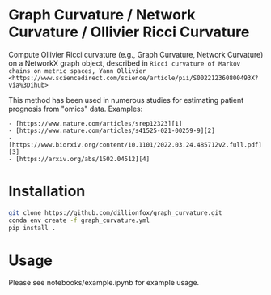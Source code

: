 # Graph Curvature / Network Curvature / Ollivier Ricci Curvature

Compute Ollivier Ricci curvature (e.g., Graph Curvature, Network Curvature)
on a NetworkX graph object, described in
`Ricci curvature of Markov chains on metric spaces, Yann Ollivier
<https://www.sciencedirect.com/science/article/pii/S002212360800493X?via%3Dihub>`

This method has been used in numerous studies for estimating patient prognosis
from "omics" data. Examples:

    - [https://www.nature.com/articles/srep12323][1]
    - [https://www.nature.com/articles/s41525-021-00259-9][2]
    - [https://www.biorxiv.org/content/10.1101/2022.03.24.485712v2.full.pdf][3]
    - [https://arxiv.org/abs/1502.04512][4]
[1]: https://www.nature.com/articles/srep12323
[2]: https://www.nature.com/articles/s41525-021-00259-9
[3]: https://www.biorxiv.org/content/10.1101/2022.03.24.485712v2.full.pdf
[4]: https://arxiv.org/abs/1502.04512

# Installation
```bash
git clone https://github.com/dillionfox/graph_curvature.git
conda env create -f graph_curvature.yml
pip install .
```

# Usage
Please see notebooks/example.ipynb for example usage.
